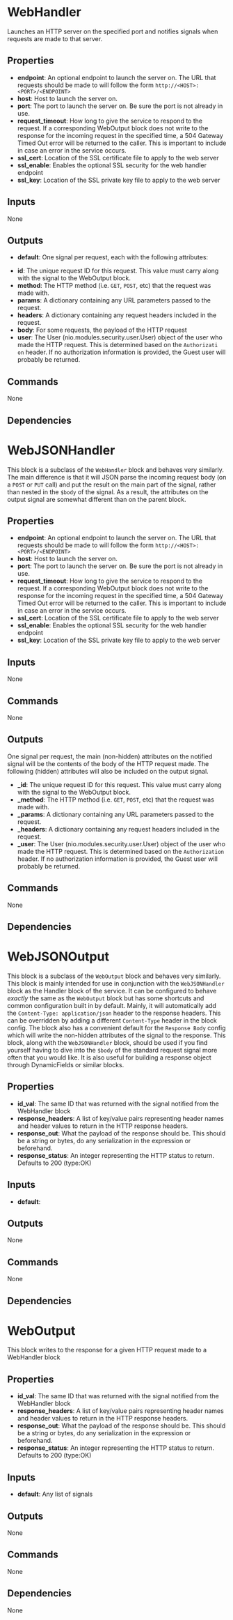 WebHandler
==========
Launches an HTTP server on the specified port and notifies signals when requests are made to that server.

Properties
----------
- **endpoint**: An optional endpoint to launch the server on. The URL that requests should be made to will follow the form `http://<HOST>:<PORT>/<ENDPOINT>`
- **host**: Host to launch the server on.
- **port**: The port to launch the server on. Be sure the port is not already in use.
- **request_timeout**: How long to give the service to respond to the request. If a corresponding WebOutput block does not write to the response for the incoming request in the specified time, a 504 Gateway Timed Out error will be returned to the caller. This is important to include in case an error in the service occurs.
- **ssl_cert**: Location of the SSL certificate file to apply to the web server
- **ssl_enable**: Enables the optional SSL security for the web handler endpoint
- **ssl_key**: Location of the SSL private key file to apply to the web server

Inputs
------
None

Outputs
-------
- **default**: One signal per request, each with the following attributes: 
* **id**: The unique request ID for this request. This value must carry along with the signal to the WebOutput block. 
* **method**: The HTTP method (i.e. `GET`, `POST`, etc) that the request was made with. 
* **params**: A dictionary containing any URL parameters passed to the request. 
* **headers**: A dictionary containing any request headers included in the request. 
* **body**: For some requests, the payload of the HTTP request 
* **user**: The User (nio.modules.security.user.User) object of the user who made the HTTP request. This is determined based on the `Authorizati on` header. If no authorization information is provided, the Guest user will probably be returned.

Commands
--------
None

Dependencies
------------

WebJSONHandler
==============
This block is a subclass of the `WebHandler` block and behaves very similarly. The main difference is that it will JSON parse the incoming request body (on a `POST` or `PUT` call) and put the result on the main part of the signal, rather than nested in the `$body` of the signal. As a result, the attributes on the output signal are somewhat different than on the parent block.

Properties
----------
- **endpoint**: An optional endpoint to launch the server on. The URL that requests should be made to will follow the form `http://<HOST>:<PORT>/<ENDPOINT>`
- **host**: Host to launch the server on.
- **port**: The port to launch the server on. Be sure the port is not already in use.
- **request_timeout**: How long to give the service to respond to the request. If a corresponding WebOutput block does not write to the response for the incoming request in the specified time, a 504 Gateway Timed Out error will be returned to the caller. This is important to include in case an error in the service occurs.
- **ssl_cert**: Location of the SSL certificate file to apply to the web server
- **ssl_enable**: Enables the optional SSL security for the web handler endpoint
- **ssl_key**: Location of the SSL private key file to apply to the web server

Inputs
------
None

Commands
--------
None

Outputs
------
One signal per request, the main (non-hidden) attributes on the notified signal will be the contents of the body of the HTTP request made. The following (hidden) attributes will also be included on the output signal.  
* **_id**: The unique request ID for this request. This value must carry along with the signal to the WebOutput block.  
* **_method**: The HTTP method (i.e. `GET`, `POST`, etc) that the request was made with.  
* **_params**: A dictionary containing any URL parameters passed to the request.  
* **_headers**: A dictionary containing any request headers included in the request.  
* **_user**: The User (nio.modules.security.user.User) object of the user who made the HTTP request. This is determined based on the `Authorization` header. If no authorization information is provided, the Guest user will probably be returned. 

Commands
--------
None

Dependencies
------------

WebJSONOutput
=============
This block is a subclass of the `WebOutput` block and behaves very similarly. This block is mainly intended for use in conjunction with the `WebJSONHandler` block as the Handler block of the service. It can be configured to behave *exactly* the same as the `WebOutput` block but has some shortcuts and common configuration built in by default. Mainly, it will automatically add the `Content-Type: application/json` header to the response headers. This can be overridden by adding a different `Content-Type` header in the block config. The block also has a convenient default for the `Response Body` config which will write the non-hidden attributes of the signal to the response. This block, along with the `WebJSONHandler` block, should be used if you find yourself having to dive into the `$body` of the standard request signal more often that you would like. It is also useful for building a response object through DynamicFields or similar blocks.

Properties
----------
- **id_val**: The same ID that was returned with the signal notified from the WebHandler block
- **response_headers**: A list of key/value pairs representing header names and header values to return in the HTTP response headers.
- **response_out**: What the payload of the response should be. This should be a string or bytes, do any serialization in the expression or beforehand.
- **response_status**: An integer representing the HTTP status to return. Defaults to 200 (type:OK)

Inputs
------
- **default**: 

Outputs
-------
None

Commands
--------
None

Dependencies
------------

WebOutput
=========
This block writes to the response for a given HTTP request made to a WebHandler block

Properties
----------
- **id_val**: The same ID that was returned with the signal notified from the WebHandler block
- **response_headers**: A list of key/value pairs representing header names and header values to return in the HTTP response headers.
- **response_out**: What the payload of the response should be. This should be a string or bytes, do any serialization in the expression or beforehand.
- **response_status**: An integer representing the HTTP status to return. Defaults to 200 (type:OK)

Inputs
------
- **default**: Any list of signals

Outputs
-------
None

Commands
--------
None

Dependencies
------------
None
